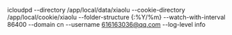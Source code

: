 icloudpd --directory /app/local/data/xiaolu --cookie-directory /app/local/cookie/xiaolu --folder-structure {:%Y/%m} --watch-with-interval 86400 --domain cn --username 616163036@qq.com --log-level info

